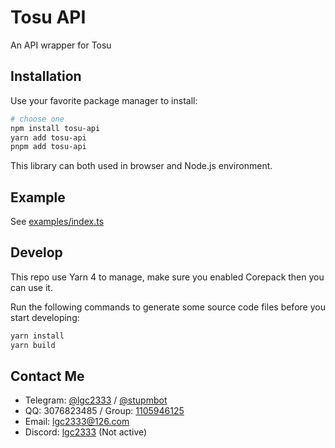 # Tosu API

An API wrapper for Tosu

## Installation

Use your favorite package manager to install:

```bash
# choose one
npm install tosu-api
yarn add tosu-api
pnpm add tosu-api
```

This library can both used in browser and Node.js environment.

## Example

See [examples/index.ts](./examples/index.ts)

## Develop

This repo use Yarn 4 to manage, make sure you enabled Corepack then you can use it.

Run the following commands to generate some source code files before you start developing:

```bash
yarn install
yarn build
```

## Contact Me

- Telegram: [@lgc2333](https://t.me/lgc2333) / [@stupmbot](https://t.me/stupmbot)
- QQ: 3076823485 / Group: [1105946125](https://jq.qq.com/?_wv=1027&k=Z3n1MpEp)
- Email: [lgc2333@126.com](mailto:lgc2333@126.com)
- Discord: [lgc2333](https://discordapp.com/users/810486152401256448) (Not active)
